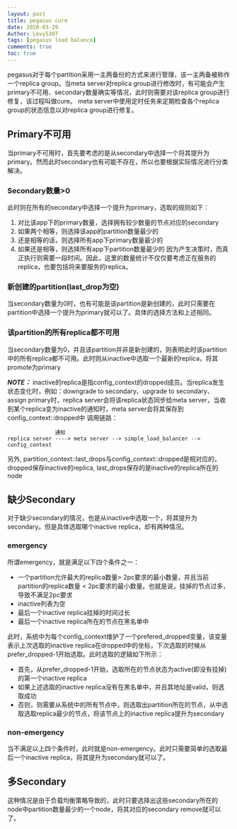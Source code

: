```yaml
---
layout: post
title: pegasus cure
date: 2020-03-29
Author: Levy5307
tags: [pegasus load balance]
comments: true
toc: true
---
```


pegasus对于每个partition采用一主两备份的方式来进行管理，该一主两备被称作一个replica group。当meta server对replica group进行修改时，有可能会产生primary不可用、secondary数量确实等情况，此时则需要对该replica group进行修复，该过程叫做cure。
meta server中使用定时任务来定期检查各个replica group的状态信息以对replica group进行修复。

## Primary不可用
当primary不可用时，首先要考虑的是从secondary中选择一个将其提升为primary。然而此时secondary也有可能不存在，所以也要根据实际情况进行分类解决。

### Secondary数量>0
此时则在所有的secondary中选择一个提升为primary，选取的规则如下：
1. 对比该app下的primary数量，选择拥有较少数量的节点对应的secondary
2. 如果两个相等，则选择该app的partition数量最少的
3. 还是相等的话，则选择所有app下primary数量最少的
4. 如果还是相等，则选择所有app下partition数量最少的
因为产生决策时，而真正执行则需要一段时间。因此，这里的数量统计不仅仅要考虑正在服务的replica，也要包括将来要服务的replica。

### 新创建的partition(last_drop为空)
当secondary数量为0时，也有可能是该partition是新创建的，此时只需要在partition中选择一个提升为primary就可以了。具体的选择方法和上述相同。

### 该partition的所有replica都不可用
当secondary数量为0，并且该partition并非是新创建的，则表明此时该partition中的所有replica都不可用。此时则从inactive中选取一个最新的replica，将其promote为primary

***NOTE：*** inactive的replica是指config_context的dropped成员。当replica发生状态变化时，例如：downgrade to secondary、upgrade to secondary、assign primary时，replica server会将该replica状态同步给meta server，当收到某个replica变为inactive的通知时，meta server会将其保存到config_context::dropped中
调用链路：
```
               通知
replica server ----> meta server --> simple_load_balancer --> config_context
```
另外, partition_context::last_drops与config_context::dropped是相对应的，dropped保存inactive的replica, last_drops保存的是inactive的replica所在的node

## 缺少Secondary

对于缺少secondary的情况，也是从inactive中选取一个，将其提升为secondary。但是具体选取哪个inactive replica，却有两种情况。
### emergency

所谓emergency，就是满足以下四个条件之一：
- 一个partition允许最大的replica数量> 2pc要求的最小数量，并且当前partition的replica数量 < 2pc要求的最小数量。也就是说，挂掉的节点过多，导致不满足2pc要求
- inactive列表为空
- 最后一个inactive replica挂掉的时间过长
- 最后一个inactive replica所在的节点在黑名单中
 
此时，系统中为每个config_context维护了一个prefered_dropped变量，该变量表示上次选取的inactive replica在dropped中的坐标，下次选取的时候从prefer_dropped-1开始选取。此时选取的逻辑如下所示：
- 首先，从prefer_dropped-1开始，选取所在的节点状态为active(即没有挂掉)的第一个inactive replica
- 如果上述选取的inactive replica没有在黑名单中，并且其地址是valid，则选取成功
- 否则，则需要从系统中的所有节点中，则选取出partition所在的节点，从中选取选取replica最少的节点，将该节点上的inactive replica提升为secondary
	
### non-emergency

当不满足以上四个条件时，此时就是non-emergency。此时只需要简单的选取最后一个inactive replica，将其提升为secondary就可以了。

## 多Secondary
这种情况是由于负载均衡策略导致的，此时只要选择出这些secondary所在的node中partition数量最少的一个node，将其对应的secondary remove就可以了。

